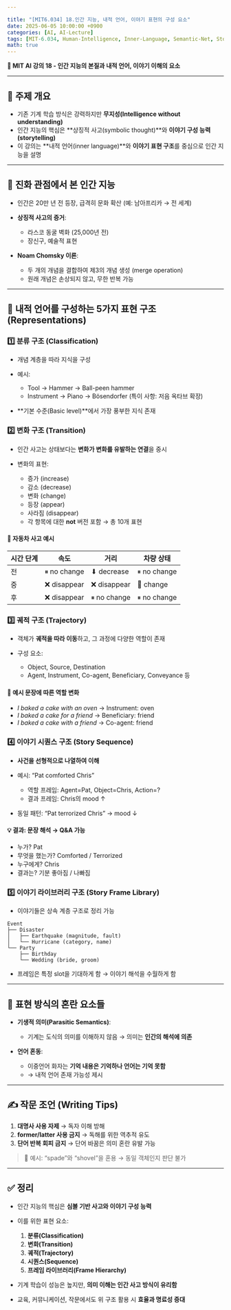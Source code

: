 ```yaml
---

title: "[MIT6.034] 18.인간 지능, 내적 언어, 이야기 표현의 구성 요소"
date: 2025-06-05 10:00:00 +0900
categories: [AI, AI-Lecture]
tags: [MIT-6.034, Human-Intelligence, Inner-Language, Semantic-Net, Story-Sequence]
math: true
---
```


**🧠 MIT AI 강의 18 - 인간 지능의 본질과 내적 언어, 이야기 이해의 요소**

---

## 📌 주제 개요

* 기존 기계 학습 방식은 강력하지만 **무지성(Intelligence without understanding)**
* 인간 지능의 핵심은 \*\*상징적 사고(symbolic thought)\*\*와 **이야기 구성 능력(storytelling)**
* 이 강의는 \*\*내적 언어(inner language)\*\*와 **이야기 표현 구조**를 중심으로 인간 지능을 설명

---

## 🧬 진화 관점에서 본 인간 지능

* 인간은 20만 년 전 등장, 급격히 문화 확산 (예: 남아프리카 → 전 세계)
* **상징적 사고의 증거**:

  * 라스코 동굴 벽화 (25,000년 전)
  * 장신구, 예술적 표현
* **Noam Chomsky 이론**:

  * 두 개의 개념을 결합하여 제3의 개념 생성 (merge operation)
  * 원래 개념은 손상되지 않고, 무한 반복 가능

---

## 🧠 내적 언어를 구성하는 5가지 표현 구조 (Representations)

### 1️⃣ 분류 구조 (Classification)

* 개념 계층을 따라 지식을 구성
* 예시:

  * Tool → Hammer → Ball-peen hammer
  * Instrument → Piano → Bösendorfer (특이 사항: 저음 옥타브 확장)
* \*\*기본 수준(Basic level)\*\*에서 가장 풍부한 지식 존재

### 2️⃣ 변화 구조 (Transition)

* 인간 사고는 상태보다는 **변화가 변화를 유발하는 연결**을 중시
* 변화의 표현:

  * 증가 (increase)
  * 감소 (decrease)
  * 변화 (change)
  * 등장 (appear)
  * 사라짐 (disappear)
  * 각 항목에 대한 **not** 버전 포함 → 총 10개 표현

#### 🚗 자동차 사고 예시

| 시간 단계 | 속도          | 거리          | 차량 상태       |
| ----- | ----------- | ----------- | ----------- |
| 전     | ⏸ no change | ⬇ decrease  | ⏸ no change |
| 중     | ❌ disappear | ❌ disappear | 🔀 change   |
| 후     | ❌ disappear | ⏸ no change | ⏸ no change |

### 3️⃣ 궤적 구조 (Trajectory)

* 객체가 **궤적을 따라 이동**하고, 그 과정에 다양한 역할이 존재
* 구성 요소:

  * Object, Source, Destination
  * Agent, Instrument, Co-agent, Beneficiary, Conveyance 등

#### 📌 예시 문장에 따른 역할 변화

* *I baked a cake with an oven* → Instrument: oven
* *I baked a cake for a friend* → Beneficiary: friend
* *I baked a cake with a friend* → Co-agent: friend

### 4️⃣ 이야기 시퀀스 구조 (Story Sequence)

* **사건을 선형적으로 나열하여 이해**
* 예시: “Pat comforted Chris”

  * 역할 프레임: Agent=Pat, Object=Chris, Action=?
  * 결과 프레임: Chris의 mood ↑
* 동일 패턴: “Pat terrorized Chris” → mood ↓

#### 💡 결과: 문장 해석 → Q\&A 가능

* 누가? Pat
* 무엇을 했는가? Comforted / Terrorized
* 누구에게? Chris
* 결과는? 기분 좋아짐 / 나빠짐

### 5️⃣ 이야기 라이브러리 구조 (Story Frame Library)

* 이야기들은 상속 계층 구조로 정리 가능

```
Event
├── Disaster
│   ├── Earthquake (magnitude, fault)
│   └── Hurricane (category, name)
└── Party
    ├── Birthday
    └── Wedding (bride, groom)
```

* 프레임은 특정 slot을 기대하게 함 → 이야기 해석을 수월하게 함

---

## 🧠 표현 방식의 혼란 요소들

* **기생적 의미(Parasitic Semantics)**:

  * 기계는 도식의 의미를 이해하지 않음 → 의미는 **인간의 해석에 의존**
* **언어 혼동**:

  * 이중언어 화자는 **기억 내용은 기억하나 언어는 기억 못함**
  * → 내적 언어 존재 가능성 제시

---

## ✍️ 작문 조언 (Writing Tips)

1. **대명사 사용 자제** → 독자 이해 방해
2. **former/latter 사용 금지** → 독해를 위한 역추적 유도
3. **단어 반복 회피 금지** → 단어 바꿈은 의미 혼란 유발 가능

> 💬 예시: “spade”와 “shovel”을 혼용 → 동일 객체인지 판단 불가

---

## ✅ 정리

* 인간 지능의 핵심은 **심볼 기반 사고와 이야기 구성 능력**
* 이를 위한 표현 요소:

  1. **분류(Classification)**
  2. **변화(Transition)**
  3. **궤적(Trajectory)**
  4. **시퀀스(Sequence)**
  5. **프레임 라이브러리(Frame Hierarchy)**
* 기계 학습이 성능은 높지만, **의미 이해는 인간 사고 방식이 유리함**
* 교육, 커뮤니케이션, 작문에서도 위 구조 활용 시 **효율과 명료성 증대**
